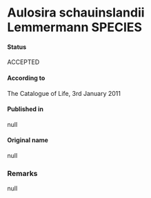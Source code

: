 # Aulosira schauinslandii Lemmermann SPECIES

#### Status
ACCEPTED

#### According to
The Catalogue of Life, 3rd January 2011

#### Published in
null

#### Original name
null

### Remarks
null